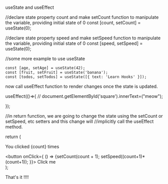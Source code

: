 useState and useEffect

//declare state property count and make setCount function to manipulate the variable, providing initial state of 0
  const [count, setCount] = useState(0);
  
  //declare state property speed and make setSpeed function to manipulate the variable, providing initial state of 0
    const [speed, setSpeed] = useState(0);
  
  //some more example to use useState
  
    const [age, setAge] = useState(42);
    const [fruit, setFruit] = useState('banana');
    const [todos, setTodos] = useState([{ text: 'Learn Hooks' }]);


now call  useEffect function to render changes once the state is updated.

useEffect(()=>{
    //   document.getElementById('square').innerText=("meow");
      
  });
  
  
  //in return function, we are going to change the state using the setCount or setSpeed, etc setters and this change will //implicitly call the useEffect method.
  
  return (
    <div>
      <p>You clicked {count} times</p>
      <p id='square'></p>
      <button 
      onClick={
          () => 
          {setCount(count + 1);
          setSpeed((count+1)*(count+1));
          }}>
        Click me
      </button>
    </div>
  );
  
  That's it !!!!
